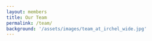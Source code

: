 ```yaml
---
layout: members
title: Our Team
permalink: /team/
background: '/assets/images/team_at_irchel_wide.jpg'
---
```



<!-- ![UZH logo](https://upload.wikimedia.org/wikipedia/de/8/89/Universit%C3%A4t_Z%C3%BCrich_logo.svg) | ![USZ logo](https://upload.wikimedia.org/wikipedia/commons/c/c9/Universit%C3%A4tsspital_Z%C3%BCrich.svg) -->

